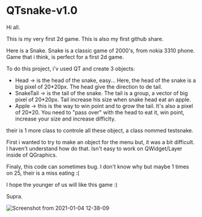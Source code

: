 # QTsnake-v1.0
Hi all.

This is my very first 2d game. This is also my first github share.

Here is a Snake. Snake is a classic game of 2000's, from nokia 3310 phone. Game that i think, is perfect for a first 2d game.

To do this project, i'v used QT and create 3 objects:
  - Head -> is the head of the snake, easy... Here, the head of the snake is a big pixel of 20*20px. The head give the direction to de tail.
  - SnakeTail -> is the tail of the snake. The tail is a group, a vector of big pixel of 20*20px. Tail increase his size when snake head eat an apple.
  - Apple -> this is the way to win point and to grow the tail. It's also a pixel of 20*20. You need to "pass over" with the head to eat it, win point, increase your size and increase difficlty.
  
their is 1 more class to controle all these object, a class nommed testsnake.

First i wanted to try to make an object for the menu but, it was a bit difficult. I haven't understand how do that. Isn't easy to work on QWidget/Layer inside of QGraphics.

Finaly, this code can sometimes bug. I don't know why but maybe 1 times on 25, their is a miss eating :(

I hope the younger of us will like this game :)

Supra.

![Screenshot from 2021-01-04 12-38-09](https://user-images.githubusercontent.com/70440132/103595272-5123f180-4efb-11eb-9332-e088f6c2dbad.png)
